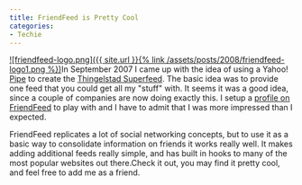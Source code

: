 ```yaml
---
title: FriendFeed is Pretty Cool
categories:
- Techie
---
```


[![friendfeed-logo.png]({{ site.url }}{% link /assets/posts/2008/friendfeed-logo1.png %})](http://friendfeed.com/)In September 2007 I came up with the idea of using a Yahoo! [Pipe](http://pipes.yahoo.com/) to create the [Thingelstad Superfeed](http://thingelstad.com/s/2007/09/thingelstad-superfeed/img). The basic idea was to provide one feed that you could get all my "stuff" with. It seems it was a good idea, since a couple of companies are now doing exactly this. I setup a [profile on FriendFeed](http://friendfeed.com/thingles) to play with and I have to admit that I was more impressed than I expected.

FriendFeed replicates a lot of social networking concepts, but to use it as a basic way to consolidate information on friends it works really well. It makes adding additional feeds really simple, and has built in hooks to many of the most popular websites out there.Check it out, you may find it pretty cool, and feel free to add me as a friend.
